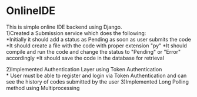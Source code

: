 # OnlineIDE

This is simple online IDE backend using Django.<br>
1)Created a Submission service which does the following:<br>
     *Initially it should add a status as Pending as soon as user submits the code
     *It should create a file with the code with proper extension "py"
     *It should compile and run the code and change the status to "Pending" or "Error" accordingly
     *It should save the code in the database for retrieval 
    
2)Implemented Authentication Layer using Token Authentication<br>
    * User must be able to register and login via Token Authentication and can see the history of codes submitted by the user
3)Implemented Long Polling method using Multiprocessing<br>
